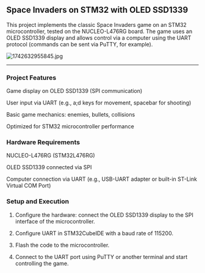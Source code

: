 ## Space Invaders on STM32 with OLED SSD1339



This project implements the classic Space Invaders game on an STM32 microcontroller, tested on the NUCLEO-L476RG board. The game uses an OLED SSD1339 display and allows control via a computer using the UART protocol (commands can be sent via PuTTY, for example).

![1742632955845.jpg](https://github.com/user-attachments/assets/12b8e970-c9ec-41cb-b017-6bf1b40d21d6)

---

### Project Features

Game display on OLED SSD1339 (SPI communication)

User input via UART (e.g., a;d keys for movement, spacebar for shooting)

Basic game mechanics: enemies, bullets, collisions

Optimized for STM32 microcontroller performance


### Hardware Requirements

NUCLEO-L476RG (STM32L476RG)

OLED SSD1339 connected via SPI

Computer connection via UART (e.g., USB-UART adapter or built-in ST-Link Virtual COM Port)


### Setup and Execution

1. Configure the hardware: connect the OLED SSD1339 display to the SPI interface of the microcontroller.


2. Configure UART in STM32CubeIDE with a baud rate of 115200.


3. Flash the code to the microcontroller.


4. Connect to the UART port using PuTTY or another terminal and start controlling the game.


